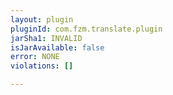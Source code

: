 ```yaml
---
layout: plugin
pluginId: com.fzm.translate.plugin
jarSha1: INVALID
isJarAvailable: false
error: NONE
violations: []

---
```

